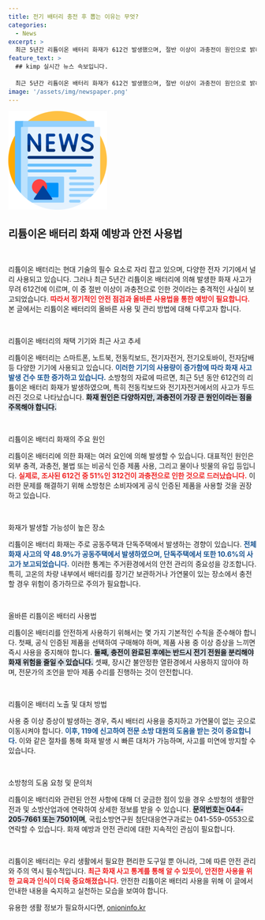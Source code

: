 ```yaml
---
title: 전기 배터리 충전 후 뽑는 이유는 무엇?
categories:
  - News
excerpt: >
  최근 5년간 리튬이온 배터리 화재가 612건 발생했으며, 절반 이상이 과충전이 원인으로 밝혀졌다! 소방청은 안전한 사용법을 강조하며, 충전 후 반드시 전원을 분리할 것을 권고하고 있다. 매우 중요한 안전수칙을 놓치지 마세요!
feature_text: >
  ## kimp 실시간 뉴스 속보입니다.

  최근 5년간 리튬이온 배터리 화재가 612건 발생했으며, 절반 이상이 과충전이 원인으로 밝혀졌다! 소방청은 안전한 사용법을 강조하며, 충전 후 반드시 전원을 분리할 것을 권고하고 있다. 매우 중요한 안전수칙을 놓치지 마세요!
image: '/assets/img/newspaper.png'
---
```


<p><img src="/assets/img/newspaper.png" alt="kimplant 속보" /></p>

<h2 data-ke-size="size26">리튬이온 배터리 화재 예방과 안전 사용법</h2>

<p data-ke-size="size16">&nbsp;</p>

<p>리튬이온 배터리는 현대 기술의 필수 요소로 자리 잡고 있으며, 다양한 전자 기기에서 널리 사용되고 있습니다. 그러나 최근 5년간 리튬이온 배터리에 의해 발생한 화재 사고가 무려 612건에 이르며, 이 중 절반 이상이 과충전으로 인한 것이라는 충격적인 사실이 보고되었습니다. <b><span style="color: #ee2323;">따라서 정기적인 안전 점검과 올바른 사용법을 통한 예방이 필요합니다.</span></b> 본 글에서는 리튬이온 배터리의 올바른 사용 및 관리 방법에 대해 다루고자 합니다.</p>

<p data-ke-size="size16">&nbsp;</p>

<p>리튬이온 배터리의 채택 기기와 최근 사고 추세 </p>

<p>리튬이온 배터리는 스마트폰, 노트북, 전동킥보드, 전기자전거, 전기오토바이, 전자담배 등 다양한 기기에 사용되고 있습니다. <b><span style="color: #1a5490;">이러한 기기의 사용량이 증가함에 따라 화재 사고 발생 건수 또한 증가하고 있습니다.</span></b> 소방청의 자료에 따르면, 최근 5년 동안 612건의 리튬이온 배터리 화재가 발생하였으며, 특히 전동킥보드와 전기자전거에서의 사고가 두드러진 것으로 나타났습니다. <b><span style="background-color: #21538527;">화재 원인은 다양하지만, 과충전이 가장 큰 원인이라는 점을 주목해야 합니다.</span></b></p>

<p data-ke-size="size16">&nbsp;</p>

<p>리튬이온 배터리 화재의 주요 원인 </p>

<p>리튬이온 배터리에 의한 화재는 여러 요인에 의해 발생할 수 있습니다. 대표적인 원인은 외부 충격, 과충전, 불법 또는 비공식 인증 제품 사용, 그리고 물이나 빗물의 유입 등입니다. <b><span style="color: #ee2323;">실제로, 조사된 612건 중 51%인 312건이 과충전으로 인한 것으로 드러났습니다.</span></b> 이러한 문제를 해결하기 위해 소방청은 소비자에게 공식 인증된 제품을 사용할 것을 권장하고 있습니다.</p>

<p data-ke-size="size16">&nbsp;</p>

<p>화재가 발생할 가능성이 높은 장소 </p>

<p>리튬이온 배터리 화재는 주로 공동주택과 단독주택에서 발생하는 경향이 있습니다. <b><span style="color: #1a5490;">전체 화재 사고의 약 48.9%가 공동주택에서 발생하였으며, 단독주택에서 또한 10.6%의 사고가 보고되었습니다.</span></b> 이러한 통계는 주거환경에서의 안전 관리의 중요성을 강조합니다. 특히, 고온의 차량 내부에서 배터리를 장기간 보관하거나 가연물이 있는 장소에서 충전할 경우 위험이 증가하므로 주의가 필요합니다.</p>

<p data-ke-size="size16">&nbsp;</p>

<p>올바른 리튬이온 배터리 사용법 </p>

<p>리튬이온 배터리를 안전하게 사용하기 위해서는 몇 가지 기본적인 수칙을 준수해야 합니다. 첫째, 공식 인증된 제품을 선택하여 구매해야 하며, 제품 사용 중 이상 증상을 느끼면 즉시 사용을 중지해야 합니다. <b><span style="background-color: #21538527;">둘째, 충전이 완료된 후에는 반드시 전기 전원을 분리해야 화재 위험을 줄일 수 있습니다.</span></b> 셋째, 장시간 불안정한 열환경에서 사용하지 않아야 하며, 전문가의 조언을 받아 제품 수리를 진행하는 것이 안전합니다.</p>

<p data-ke-size="size16">&nbsp;</p>

<p>리튬이온 배터리 노출 및 대처 방법 </p>

<p>사용 중 이상 증상이 발생하는 경우, 즉시 배터리 사용을 중지하고 가연물이 없는 곳으로 이동시켜야 합니다. <b><span style="color: #1a5490;">이후, 119에 신고하여 전문 소방 대원의 도움을 받는 것이 중요합니다.</span></b> 이와 같은 절차를 통해 화재 발생 시 빠른 대처가 가능하며, 사고를 미연에 방지할 수 있습니다.</p>

<p data-ke-size="size16">&nbsp;</p>

<p>소방청의 도움 요청 및 문의처 </p>

<p>리튬이온 배터리와 관련된 안전 사항에 대해 더 궁금한 점이 있을 경우 소방청의 생활안전과 및 소방산업과에 연락하여 상세한 정보를 받을 수 있습니다. <b><span style="background-color: #21538527;">문의번호는 044-205-7661 또는 7501이며</span></b>, 국립소방연구원 첨단대응연구과로는 041-559-0553으로 연락할 수 있습니다. 화재 예방과 안전 관리에 대한 지속적인 관심이 필요합니다.</p>

<p data-ke-size="size16">&nbsp;</p>

<p>리튬이온 배터리는 우리 생활에서 필요한 편리한 도구일 뿐 아니라, 그에 따른 안전 관리와 주의 역시 필수적입니다. <b><span style="color: #ee2323;">최근 화재 사고 통계를 통해 알 수 있듯이, 안전한 사용을 위한 교육과 인식이 더욱 중요해졌습니다.</span></b> 안전한 리튬이온 배터리 사용을 위해 이 글에서 안내한 내용을 숙지하고 실천하는 모습을 보여야 합니다.</p>
유용한 생활 정보가 필요하시다면, <a href="https://onioninfo.kr" rel="dofollow">onioninfo.kr</a>


